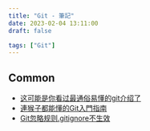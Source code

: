```yaml
---
title: "Git - 筆記"
date: 2023-02-04 13:11:00
draft: false

tags: ["Git"]
---
```


## Common
- [这可能是你看过最通俗易懂的git介绍了](https://www.youtube.com/watch?v=N6YQlPuAamw)
- [連猴子都能懂的Git入門指南](https://backlog.com/git-tutorial/tw/)
- [Git忽略规则.gitignore不生效](https://developer.aliyun.com/article/634481)